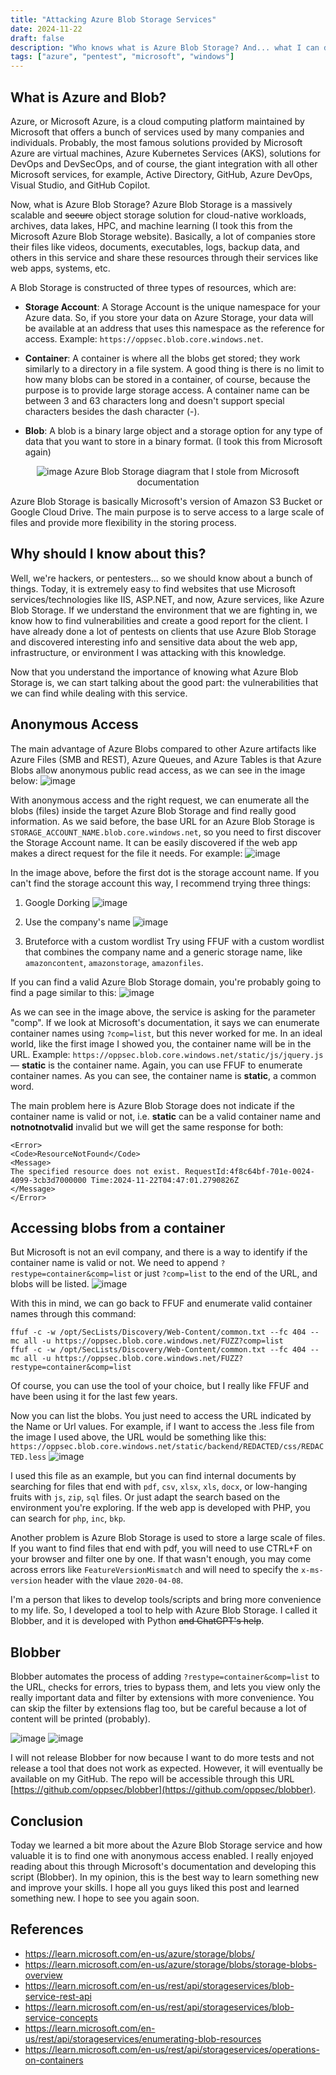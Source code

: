 ```yaml
---
title: "Attacking Azure Blob Storage Services"
date: 2024-11-22
draft: false
description: "Who knows what is Azure Blob Storage? And... what I can do with that as a pentester?"
tags: ["azure", "pentest", "microsoft", "windows"]
---
```

 
## What is Azure and Blob?
Azure, or Microsoft Azure, is a cloud computing platform maintained by Microsoft that offers a bunch of services used by many companies and individuals. Probably, the most famous solutions provided by Microsoft Azure are virtual machines, Azure Kubernetes Services (AKS), solutions for DevOps and DevSecOps, and of course, the giant integration with all other Microsoft services, for example, Active Directory, GitHub, Azure DevOps, Visual Studio, and GitHub Copilot.

Now, what is Azure Blob Storage? Azure Blob Storage is a massively scalable and ~~secure~~ object storage solution for cloud-native workloads, archives, data lakes, HPC, and machine learning (I took this from the Microsoft Azure Blob Storage website). Basically, a lot of companies store their files like videos, documents, executables, logs, backup data, and others in this service and share these resources through their services like web apps, systems, etc.

A Blob Storage is constructed of three types of resources, which are:
- **Storage Account**: A Storage Account is the unique namespace for your Azure data. So, if you store your data on Azure Storage, your data will be available at an address that uses this namespace as the reference for access. Example: `https://oppsec.blob.core.windows.net`.

- **Container**: A container is where all the blobs get stored; they work similarly to a directory in a file system. A good thing is there is no limit to how many blobs can be stored in a container, of course, because the purpose is to provide large storage access. A container name can be between 3 and 63 characters long and doesn't support special characters besides the dash character (-).

- **Blob**: A blob is a binary large object and a storage option for any type of data that you want to store in a binary format. (I took this from Microsoft again)

<div align="center">

![image](https://learn.microsoft.com/en-us/azure/storage/blobs/media/storage-blobs-introduction/blob1.png)
Azure Blob Storage diagram that I stole from Microsoft documentation

</div>

Azure Blob Storage is basically Microsoft's version of Amazon S3 Bucket or Google Cloud Drive. The main purpose is to serve access to a large scale of files and provide more flexibility in the storing process.

## Why should I know about this?
Well, we're hackers, or pentesters... so we should know about a bunch of things. Today, it is extremely easy to find websites that use Microsoft services/technologies like IIS, ASP.NET, and now, Azure services, like Azure Blob Storage. If we understand the environment that we are fighting in, we know how to find vulnerabilities and create a good report for the client. I have already done a lot of pentests on clients that use Azure Blob Storage and discovered interesting info and sensitive data about the web app, infrastructure, or environment I was attacking with this knowledge.

Now that you understand the importance of knowing what Azure Blob Storage is, we can start talking about the good part: the vulnerabilities that we can find while dealing with this service.

## Anonymous Access
The main advantage of Azure Blobs compared to other Azure artifacts like Azure Files (SMB and REST), Azure Queues, and Azure Tables is that Azure Blobs allow anonymous public read access, as we can see in the image below:
![image](https://i.imgur.com/ElQDvps.png)

With anonymous access and the right request, we can enumerate all the blobs (files) inside the target Azure Blob Storage and find really good information. As we said before, the base URL for an Azure Blob Storage is `STORAGE_ACCOUNT_NAME.blob.core.windows.net`, so you need to first discover the Storage Account name. It can be easily discovered if the web app makes a direct request for the file it needs. For example:
![image](https://i.imgur.com/UrbtCoD.png)

In the image above, before the first dot is the storage account name. If you can't find the storage account this way, I recommend trying three things:
1. Google Dorking
![image](https://i.imgur.com/L0qLKUk.png)

2. Use the company's name
![image](https://i.imgur.com/T8rna5v.png)

3. Bruteforce with a custom wordlist
Try using FFUF with a custom wordlist that combines the company name and a generic storage name, like `amazoncontent`, `amazonstorage`, `amazonfiles`.

If you can find a valid Azure Blob Storage domain, you're probably going to find a page similar to this:
![image](https://i.imgur.com/Xt89ltu.png)

As we can see in the image above, the service is asking for the parameter "comp". If we look at Microsoft's documentation, it says we can enumerate container names using `?comp=list`, but this never worked for me. In an ideal world, like the first image I showed you, the container name will be in the URL. Example: `https://oppsec.blob.core.windows.net/static/js/jquery.js` — **static** is the container name. Again, you can use FFUF to enumerate container names. As you can see, the container name is **static**, a common word.

The main problem here is Azure Blob Storage does not indicate if the container name is valid or not, i.e. **static** can be a valid container name and **notnotnotvalid** invalid but we will get the same response for both:

```
<Error>
<Code>ResourceNotFound</Code>
<Message>
The specified resource does not exist. RequestId:4f8c64bf-701e-0024-4099-3cb3d7000000 Time:2024-11-22T04:47:01.2790826Z
</Message>
</Error>
```

## Accessing blobs from a container
But Microsoft is not an evil company, and there is a way to identify if the container name is valid or not. We need to append `?restype=container&comp=list` or just `?comp=list` to the end of the URL, and blobs will be listed. 
![image](https://i.imgur.com/A0mA4oq.png)

With this in mind, we can go back to FFUF and enumerate valid container names through this command:
```
ffuf -c -w /opt/SecLists/Discovery/Web-Content/common.txt --fc 404 --mc all -u https://oppsec.blob.core.windows.net/FUZZ?comp=list
ffuf -c -w /opt/SecLists/Discovery/Web-Content/common.txt --fc 404 --mc all -u https://oppsec.blob.core.windows.net/FUZZ?restype=container&comp=list
```

Of course, you can use the tool of your choice, but I really like FFUF and have been using it for the last few years.

Now you can list the blobs. You just need to access the URL indicated by the Name or Url values. For example, if I want to access the .less file from the image I used above, the URL would be something like this: `https://oppsec.blob.core.windows.net/static/backend/REDACTED/css/REDACTED.less`
![image](https://i.imgur.com/tRBTfx0.png)

I used this file as an example, but you can find internal documents by searching for files that end with `pdf`, `csv`, `xlsx`, `xls`, `docx`, or low-hanging fruits with `js`, `zip`, `sql` files. Or just adapt the search based on the environment you're exploring. If the web app is developed with PHP, you can search for `php`, `inc`, `bkp`.

Another problem is Azure Blob Storage is used to store a large scale of files. If you want to find files that end with pdf, you will need to use CTRL+F on your browser and filter one by one. If that wasn't enough, you may come across errors like `FeatureVersionMismatch` and will need to specify the `x-ms-version` header with the vlaue `2020-04-08`.

I'm a person that likes to develop tools/scripts and bring more convenience to my life. So, I developed a tool to help with Azure Blob Storage. I called it Blobber, and it is developed with Python ~~and ChatGPT's help~~.

## Blobber
Blobber automates the process of adding `?restype=container&comp=list` to the URL, checks for errors, tries to bypass them, and lets you view only the really important data and filter by extensions with more convenience. You can skip the filter by extensions flag too, but be careful because a lot of content will be printed (probably).

![image](https://i.imgur.com/7ttyKVW.png)
![image](https://i.imgur.com/ARLdwmx.png)

I will not release Blobber for now because I want to do more tests and not release a tool that does not work as expected. However, it will eventually be available on my GitHub. The repo will be accessible through this URL [https://github.com/oppsec/blobber](https://github.com/oppsec/blobber).

## Conclusion
Today we learned a bit more about the Azure Blob Storage service and how valuable it is to find one with anonymous access enabled. I really enjoyed reading about this through Microsoft's documentation and developing this script (Blobber). In my opinion, this is the best way to learn something new and improve your skills. I hope all you guys liked this post and learned something new. I hope to see you again soon.

## References
- https://learn.microsoft.com/en-us/azure/storage/blobs/
- https://learn.microsoft.com/en-us/azure/storage/blobs/storage-blobs-overview
- https://learn.microsoft.com/en-us/rest/api/storageservices/blob-service-rest-api
- https://learn.microsoft.com/en-us/rest/api/storageservices/blob-service-concepts
- https://learn.microsoft.com/en-us/rest/api/storageservices/enumerating-blob-resources
- https://learn.microsoft.com/en-us/rest/api/storageservices/operations-on-containers